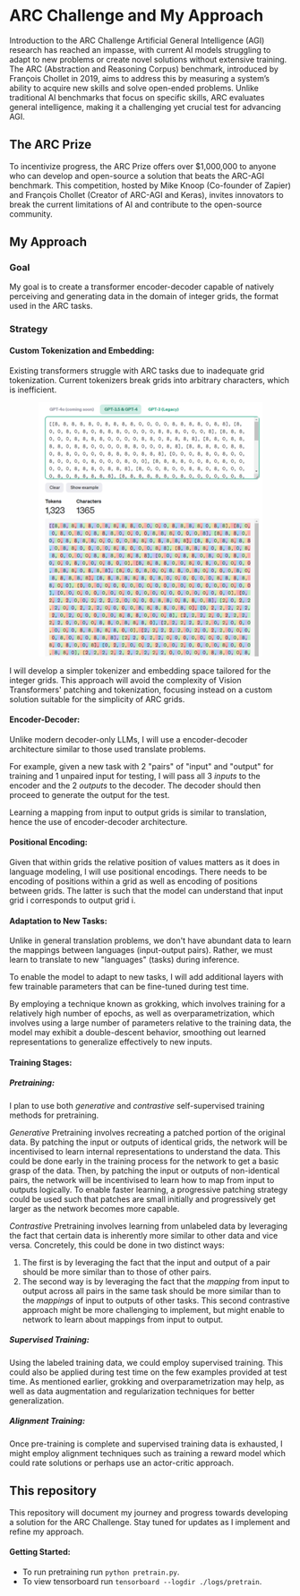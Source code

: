 # ARC Challenge and My Approach
Introduction to the ARC Challenge
Artificial General Intelligence (AGI) research has reached an impasse, with current AI models struggling to adapt to new problems or create novel solutions without extensive training. The ARC (Abstraction and Reasoning Corpus) benchmark, introduced by François Chollet in 2019, aims to address this by measuring a system’s ability to acquire new skills and solve open-ended problems. Unlike traditional AI benchmarks that focus on specific skills, ARC evaluates general intelligence, making it a challenging yet crucial test for advancing AGI.

## The ARC Prize
To incentivize progress, the ARC Prize offers over $1,000,000 to anyone who can develop and open-source a solution that beats the ARC-AGI benchmark. This competition, hosted by Mike Knoop (Co-founder of Zapier) and François Chollet (Creator of ARC-AGI and Keras), invites innovators to break the current limitations of AI and contribute to the open-source community.

## My Approach
### Goal
My goal is to create a transformer encoder-decoder capable of natively perceiving and generating data in the domain of integer grids, the format used in the ARC tasks.

### Strategy
#### Custom Tokenization and Embedding:

Existing transformers struggle with ARC tasks due to inadequate grid tokenization. Current tokenizers break grids into arbitrary characters, which is inefficient.

<div align="center">
        <img src="media/Example%20issues%20with%20existing%20tokenizers.png" alt="Example issues with existing tokenizers" width="400"/>
</div>

I will develop a simpler tokenizer and embedding space tailored for the integer grids. This approach will avoid the complexity of Vision Transformers' patching and tokenization, focusing instead on a custom solution suitable for the simplicity of ARC grids.

#### Encoder-Decoder:
Unlike modern decoder-only LLMs, I will use a encoder-decoder architecture similar to those used translate problems. 

For example, given a new task with 2 "pairs" of "input" and "output" for training and 1 unpaired input for testing, I will pass all 3 _inputs_ to the encoder and the 2 _outputs_ to the decoder. The decoder should then proceed to generate the output for the test. 

Learning a mapping from input to output grids is similar to translation, hence the use of encoder-decoder architecture. 

#### Positional Encoding:

Given that within grids the relative position of values matters as it does in language modeling, I will use positional encodings. There needs to be encoding of positions within a grid as well as encoding of positions between grids. The latter is such that the model can understand that input grid i corresponds to output grid i. 

#### Adaptation to New Tasks:
Unlike in general translation problems, we don't have abundant data to learn the mappings between languages (input-output pairs). Rather, we must learn to translate to new "languages" (tasks) during inference. 

To enable the model to adapt to new tasks, I will add additional layers with few trainable parameters that can be fine-tuned during test time.

By employing a technique known as grokking, which involves training for a relatively high number of epochs, as well as overparametrization, which involves using a large number of parameters relative to the training data, the model may exhibit a double-descent behavior, smoothing out learned representations to generalize effectively to new inputs.

#### Training Stages:

##### Pretraining:

I plan to use both _generative_ and _contrastive_ self-supervised training methods for pretraining. 

_Generative_ Pretraining involves recreating a patched portion of the original data. By patching the input or outputs of identical grids, the network will be incentivised to learn internal representations to understand the data. This could be done early in the training process for the network to get a basic grasp of the data. Then, by patching the input or outputs of non-identical pairs, the network will be incentivised to learn how to map from input to outputs logically. To enable faster learning, a progressive patching strategy could be used such that patches are small initially and progressively get larger as the network becomes more capable. 

_Contrastive_ Pretraining involves learning from unlabeled data by leveraging the fact that certain data is inherently more similar to other data and vice versa. Concretely, this could be done in two distinct ways:
1. The first is by leveraging the fact that the input and output of a pair should be more similar than to those of other pairs.
2. The second way is by leveraging the fact that the _mapping_ from input to output across all pairs in the same task should be more similar than to the _mappings_ of input to outputs of other tasks. This second contrastive approach might be more challenging to implement, but might enable to network to learn about mappings from input to output. 

##### Supervised Training:

Using the labeled training data, we could employ supervised training. This could also be applied during test time on the few examples provided at test time. As mentioned earlier, grokking and overparametrization may help, as well as data augmentation and regularization techniques for better generalization. 

##### Alignment Training:

Once pre-training is complete and supervised training data is exhausted, I might employ alignment techniques such as training a reward model which could rate solutions or perhaps use an actor-critic approach.  

## This repository 

This repository will document my journey and progress towards developing a solution for the ARC Challenge. Stay tuned for updates as I implement and refine my approach.

#### Getting Started:

- To run pretraining run `python pretrain.py`.
- To view tensorboard run `tensorboard --logdir ./logs/pretrain`.

